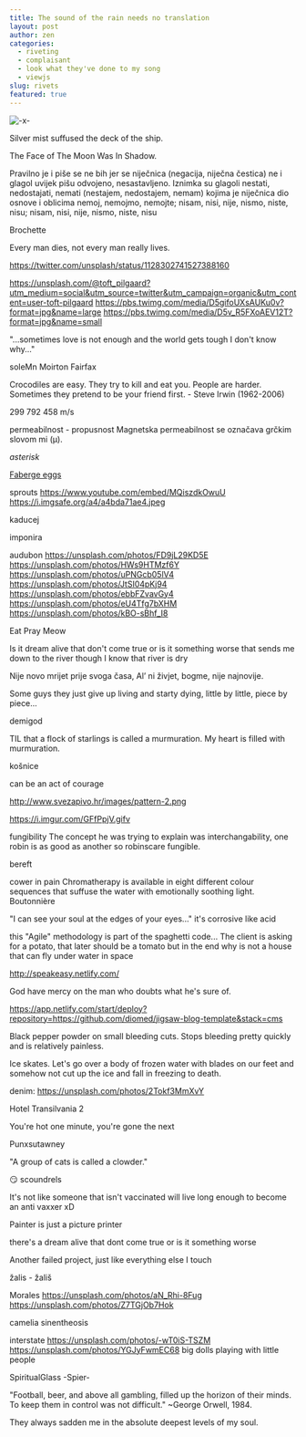```yaml
---
title: The sound of the rain needs no translation
layout: post
author: zen
categories:
  - riveting
  - complaisant
  - look what they've done to my song
  - viewjs
slug: rivets
featured: true
---
```


![-x-](https://i.redd.it/3llodtkoewg01.jpg)

Silver mist suffused the deck of the ship.

The Face of The Moon Was In Shadow.

Pravilno je i piše se ne bih jer se niječnica (negacija, niječna čestica) ne i glagol uvijek pišu odvojeno, nesastavljeno.
Iznimka su glagoli nestati, nedostajati, nemati (nestajem, nedostajem, nemam) kojima je niječnica dio osnove i oblicima
nemoj, nemojmo, nemojte; nisam, nisi, nije, nismo, niste, nisu; nisam, nisi, nije, nismo, niste, nisu

Brochette

Every man dies, not every man really lives.

https://twitter.com/unsplash/status/1128302741527388160

https://unsplash.com/@toft_pilgaard?utm_medium=social&utm_source=twitter&utm_campaign=organic&utm_content=user-toft-pilgaard
https://pbs.twimg.com/media/D5gifoUXsAUKu0v?format=jpg&name=large
https://pbs.twimg.com/media/D5v_R5FXoAEV12T?format=jpg&name=small

"...sometimes love is not enough and the world gets tough I don't know why..."

soleMn
Moirton Fairfax

Crocodiles are easy. They try to kill and eat you.
People are harder. Sometimes they pretend to be
your friend first. - Steve Irwin (1962-2006)

299 792 458 m/s

permeabilnost - propusnost
Magnetska permeabilnost se označava grčkim slovom mi (μ).

_asterisk_

[Faberge eggs](https://en.wikipedia.org/wiki/Fabergé_egg#Other_Fabergé_eggs)

sprouts
https://www.youtube.com/embed/MQiszdkOwuU
https://i.imgsafe.org/a4/a4bda71ae4.jpeg

kaducej

imponira

audubon
https://unsplash.com/photos/FD9jL29KD5E
https://unsplash.com/photos/HWs9HTMzf6Y
https://unsplash.com/photos/uPNGcb05lV4
https://unsplash.com/photos/JtSI04pKj94
https://unsplash.com/photos/ebbFZvavGy4
https://unsplash.com/photos/eU4Tfg7bXHM
https://unsplash.com/photos/kBO-sBhf_I8

Eat Pray Meow

Is it dream alive that don't come true or is it something worse
that sends me down to the river though I know that river is dry

Nije novo mrijet prije svoga časa,
Al’ ni živjet, bogme, nije najnovije.

Some guys they just give up living
and starty dying, little by little, piece by piece...

demigod

TIL that a flock of starlings is called a murmuration.
My heart is filled with murmuration.

košnice

can be an act of courage

http://www.svezapivo.hr/images/pattern-2.png

https://i.imgur.com/GFfPpjV.gifv

fungibility
The concept he was trying to explain was interchangability,
one robin is as good as another so robinscare fungible.

bereft

cower in pain
Chromatherapy is available in eight different colour sequences that suffuse the water with emotionally soothing light.
Boutonnière

"I can see your soul at the edges of your eyes..."﻿
it's corrosive like acid

this "Agile" methodology is part of the spaghetti code... The client is asking for a potato,
that later should be a tomato but in the end why is not a house that can fly under water in space

http://speakeasy.netlify.com/

God have mercy on the man who doubts what he's sure of.

https://app.netlify.com/start/deploy?repository=https://github.com/diomed/jigsaw-blog-template&stack=cms

Black pepper powder on small bleeding cuts. Stops bleeding pretty quickly and is relatively painless.

Ice skates. Let's go over a body of frozen water with blades on our feet and somehow not cut up the ice and fall in freezing to death.

denim: https://unsplash.com/photos/2Tokf3MmXvY

Hotel Transilvania 2

You're hot one minute, you're gone the next

Punxsutawney

"A group of cats is called a clowder."

😏 scoundrels

It's not like someone that isn't vaccinated will live long enough to become an anti vaxxer xD

Painter is just a picture printer

there's a dream alive that dont come true
or is it something worse

Another failed project, just like everything else I touch

žalis - žališ

Morales
https://unsplash.com/photos/aN_Rhi-8Fug
https://unsplash.com/photos/Z7TGjOb7Hok

camelia sinentheosis

interstate
https://unsplash.com/photos/-wT0iS-TSZM
https://unsplash.com/photos/YGJyFwmEC68
big dolls playing with little people

SpiritualGlass
-Spier-

"Football, beer, and above all gambling, filled up the horizon of their minds.
To keep them in control was not difficult." ~George Orwell, 1984.

They always sadden me in the absolute deepest levels of my soul.
